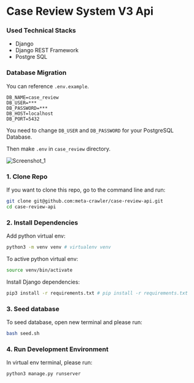 # Case Review System V3 Api

### Used Technical Stacks

- Django
- Django REST Framework
- Postgre SQL

### Database Migration

You can reference `.env.example`.

```
DB_NAME=case_review
DB_USER=***
DB_PASSWORD=***
DB_HOST=localhost
DB_PORT=5432
```

You need to change `DB_USER` and `DB_PASSWORD` for your PostgreSQL Database.

Then make `.env` in `case_review` directory.

![Screenshot_1](https://github.com/meta-crawler/case-review-api/assets/114304642/df184a01-a579-4a42-a766-a001701e2d18)

### 1. Clone Repo

If you want to clone this repo, go to the command line and run:

```bash
git clone git@github.com:meta-crawler/case-review-api.git
cd case-review-api
```

### 2. Install Dependencies

Add python virtual env:

```bash
python3 -m venv venv # virtualenv venv
```

To active python virtual env:

```bash
source venv/bin/activate
```

Install Django dependencies:

```bash
pip3 install -r requirements.txt # pip install -r requirements.txt
```

### 3. Seed database

To seed database, open new terminal and please run:

```bash
bash seed.sh
```

### 4. Run Development Environment

In virtual env terminal, please run:

```bash
python3 manage.py runserver
```
